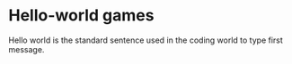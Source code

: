 # Hello-world games
Hello world is the standard sentence used in the coding world to type first message. 
